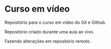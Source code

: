 # Curso em vídeo
 Repositório para o curso em vídeo do Git e Github.
 
 Repositório criado durante uma aula ao vivo.

 Fazendo alterações em repositório remoto.
